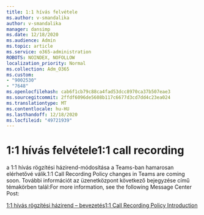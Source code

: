```yaml
---
title: 1:1 hívás felvétele
ms.author: v-smandalika
author: v-smandalika
manager: dansimp
ms.date: 12/18/2020
ms.audience: Admin
ms.topic: article
ms.service: o365-administration
ROBOTS: NOINDEX, NOFOLLOW
localization_priority: Normal
ms.collection: Adm_O365
ms.custom:
- "9002530"
- "7648"
ms.openlocfilehash: cab6f1cb79c88ca4fad53dcc8970ca37b507eae3
ms.sourcegitcommit: 2ffdf6096de5608b117c6677d3cd7dd4c23ea024
ms.translationtype: MT
ms.contentlocale: hu-HU
ms.lasthandoff: 12/18/2020
ms.locfileid: "49721939"
---
```

# <a name="11-call-recording"></a><span data-ttu-id="7b518-102">1:1 hívás felvétele</span><span class="sxs-lookup"><span data-stu-id="7b518-102">1:1 call recording</span></span>

<span data-ttu-id="7b518-103">a 1:1 hívás rögzítési házirend-módosítása a Teams-ban hamarosan elérhetővé válik.</span><span class="sxs-lookup"><span data-stu-id="7b518-103">1:1 Call Recording Policy changes in Teams are coming soon.</span></span> <span data-ttu-id="7b518-104">További információt az üzenetközpont következő bejegyzése című témakörben talál:</span><span class="sxs-lookup"><span data-stu-id="7b518-104">For more information, see the following Message Center Post:</span></span>

[<span data-ttu-id="7b518-105">1:1 hívás rögzítési házirend – bevezetés</span><span class="sxs-lookup"><span data-stu-id="7b518-105">1:1 Call Recording Policy Introduction</span></span>](https://admin.microsoft.com/AdminPortal/Home)
